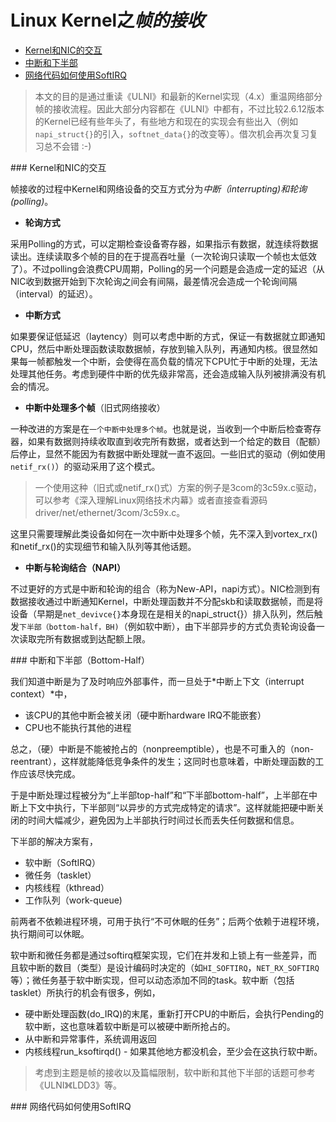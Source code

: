 Linux Kernel之*帧的接收*
=======================

* [Kernel和NIC的交互](#irq-poll)
* [中断和下半部](#bottom-Half)
* [网络代码如何使用SoftIRQ](#net-softirq)

> 本文的目的是通过重读《ULNI》和最新的Kernel实现（4.x）重温网络部分帧的接收流程。因此大部分内容都在《ULNI》中都有，不过比较2.6.12版本的Kernel已经有些年头了，有些地方和现在的实现会有些出入（例如`napi_struct{}`的引入，`softnet_data{}`的改变等）。借次机会再次复习复习总不会错 :-)

<a id="irq-poll"/>
### Kernel和NIC的交互

帧接收的过程中Kernel和网络设备的交互方式分为*中断（interrupting)*和*轮询(polling)*。

* **轮询方式**

采用Polling的方式，可以定期检查设备寄存器，如果指示有数据，就连续将数据读出。连续读取多个帧的目的在于提高吞吐量（一次轮询只读取一个帧也太低效了）。不过polling会浪费CPU周期，Polling的另一个问题是会造成一定的延迟（从NIC收到数据开始到下次轮询之间会有间隔，最差情况会造成一个轮询间隔（interval）的延迟）。

* **中断方式**

如果要保证低延迟（laytency）则可以考虑中断的方式，保证一有数据就立即通知CPU，然后中断处理函数读取数据帧，存放到输入队列，再通知内核。很显然如果每一帧都触发一个中断，会使得在高负载的情况下CPU忙于中断的处理，无法处理其他任务。考虑到硬件中断的优先级非常高，还会造成输入队列被排满没有机会的情况。

* **中断中处理多个帧**（旧式网络接收）

一种改进的方案是在`一个中断中处理多个帧`。也就是说，当收到一个中断后检查寄存器，如果有数据则持续收取直到收完所有数据，或者达到一个给定的数目（配额）后停止，显然不能因为有数据中断处理就一直不返回。一些旧式的驱动（例如使用`netif_rx()`）的驱动采用了这个模式。

>一个使用这种（旧式或netif_rx()式）方案的例子是3com的3c59x.c驱动，可以参考《深入理解Linux网络技术内幕》或者直接查看源码driver/net/ethernet/3com/3c59x.c。

这里只需要理解此类设备如何在一次中断中处理多个帧，先不深入到vortex_rx()和netif_rx()的实现细节和输入队列等其他话题。

* **中断与轮询结合（NAPI）**

不过更好的方式是中断和轮询的组合（称为New-API，napi方式）。NIC检测到有数据接收通过中断通知Kernel，中断处理函数并不分配skb和读取数据帧，而是将设备（早期是`net_devivce{}`本身现在是相关的napi_struct{}）排入队列，然后触发`下半部（bottom-half，BH)`（例如软中断），由下半部异步的方式负责轮询设备一次读取完所有数据或到达配额上限。

<a id="bottom-Half"/>
### 中断和下半部（Bottom-Half）

我们知道中断是为了及时响应外部事件，而一旦处于*中断上下文（interrupt context）*中，

* 该CPU的其他中断会被关闭（硬中断hardware IRQ不能嵌套）
* CPU也不能执行其他的进程

总之，（硬）中断是不能被抢占的（nonpreemptible），也是不可重入的（non-reentrant），这样就能降低竞争条件的发生；这同时也意味着，中断处理函数的工作应该尽快完成。

于是中断处理过程被分为“上半部top-half”和“下半部bottom-half”，上半部在中断上下文中执行，下半部则“以异步的方式完成特定的请求”。这样就能把硬中断关闭的时间大幅减少，避免因为上半部执行时间过长而丢失任何数据和信息。

下半部的解决方案有，

* 软中断（SoftIRQ）
* 微任务（tasklet）
* 内核线程（kthread）
* 工作队列（work-queue)

前两者不依赖进程环境，可用于执行“不可休眠的任务”；后两个依赖于进程环境，执行期间可以休眠。

软中断和微任务都是通过softirq框架实现，它们在并发和上锁上有一些差异，而且软中断的数目（类型）是设计编码时决定的（如`HI_SOFTIRQ`，`NET_RX_SOFTIRQ`等）；微任务基于软中断实现，但可以动态添加不同的task。软中断（包括tasklet）所执行的机会有很多，例如，

* 硬中断处理函数(do_IRQ)的末尾，重新打开CPU的中断后，会执行Pending的软中断，这也意味着软中断是可以被硬中断所抢占的。
* 从中断和异常事件，系统调用返回
* 内核线程run_ksoftirqd() - 如果其他地方都没机会，至少会在这执行软中断。

>考虑到主题是帧的接收以及篇幅限制，软中断和其他下半部的话题可参考《ULNI》《LDD3》等。

<a id="net-softirq"/>
### 网络代码如何使用SoftIRQ

